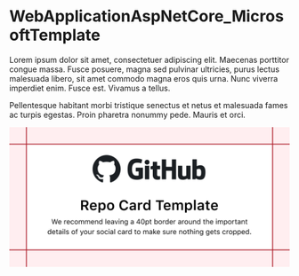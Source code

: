 # WebApplicationAspNetCore_MicrosoftTemplate

Lorem ipsum dolor sit amet, consectetuer adipiscing elit. Maecenas porttitor congue massa. Fusce posuere, magna sed pulvinar ultricies, purus lectus malesuada libero, sit amet commodo magna eros quis urna.
Nunc viverra imperdiet enim. Fusce est. Vivamus a tellus.

Pellentesque habitant morbi tristique senectus et netus et malesuada fames ac turpis egestas. Proin pharetra nonummy pede. Mauris et orci.

![image](repository-open-graph-template.png "image")
